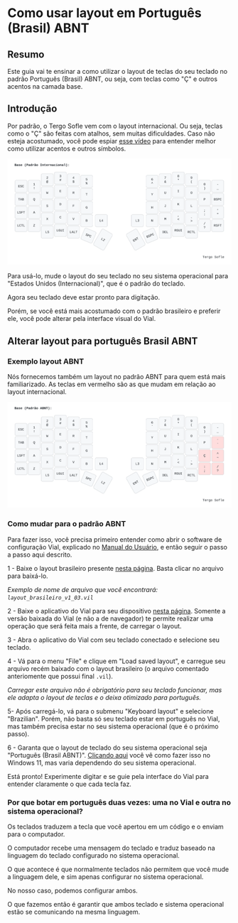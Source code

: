 # Como usar layout em Português (Brasil) ABNT

## Resumo

Este guia vai te ensinar a como utilizar o layout de teclas do seu teclado no padrão Português (Brasil) ABNT, ou seja, com teclas como "Ç" e outros acentos na camada base.

## Introdução

Por padrão, o Tergo Sofle vem com o layout internacional. Ou seja, teclas como o "Ç" são feitas com atalhos, sem muitas dificuldades. Caso não esteja acostumado, você pode espiar [esse vídeo](https://youtu.be/r9vUzQyXdps?t=40) para entender melhor como utilizar acentos e outros símbolos.

<img src="../imagens/base_internacional.svg" alt="Exemplo" width="800">

Para usá-lo, mude o layout do seu teclado no seu sistema operacional para "Estados Unidos (Internacional)", que é o padrão do teclado. 

Agora seu teclado deve estar pronto para digitação.

Porém, se você está mais acostumado com o padrão brasileiro e preferir ele, você pode alterar pela interface visual do Vial.

## Alterar layout para português Brasil ABNT

### Exemplo layout ABNT

Nós fornecemos também um layout no padrão ABNT para quem está mais familiarizado. As teclas em vermelho são as que mudam em relação ao layout internacional.

<img src="../imagens/base_abnt.svg" alt="Exemplo" width="800">

### Como mudar para o padrão ABNT

Para fazer isso, você precisa primeiro entender como abrir o software de configuração Vial, explicado no [Manual do Usuário](../MANUAL_DO_USUARIO.md), e então seguir o passo a passo aqui descrito.

1 -  Baixe o layout brasileiro presente [nesta página](https://github.com/TergoTeclados/vial-qmk-firmware/releases/tag/Tergo-Sofle-v1.2). Basta clicar no arquivo para baixá-lo. 

_Exemplo de nome de arquivo que você encontrará: `layout_brasileiro_v1_03.vil`_

2 - Baixe o aplicativo do Vial para seu dispositivo [nesta página](https://get.vial.today/download/). Somente a versão baixada do Vial (e não a de navegador) te permite realizar uma operação que será feita mais a frente, de carregar o layout.

3 - Abra o aplicativo do Vial com seu teclado conectado e selecione seu teclado.

4 - Vá para o menu "File" e clique em "Load saved layout", e carregue seu arquivo recém baixado com o layout brasileiro (o arquivo comentado anteriomente que possui final `.vil`). 

_Carregar este arquivo não é obrigatório para seu teclado funcionar, mas ele adapta o layout de teclas e o deixa otimizado para português._

5- Após carregá-lo, vá para o submenu "Keyboard layout" e selecione "Brazilian". Porém, não basta só seu teclado estar em português no Vial, mas também precisa estar no seu sistema operacional (que é o próximo passo).

6 - Garanta que o layout de teclado do seu sistema operacional seja "Português (Brasil ABNT)". [Clicando aqui](https://support.microsoft.com/pt-br/windows/gerenciar-as-configura%C3%A7%C3%B5es-de-idioma-de-entrada-e-exibi%C3%A7%C3%A3o-no-windows-12a10cb4-8626-9b77-0ccb-5013e0c7c7a2#WindowsVersion=Windows_11) você vê como fazer isso no Windows 11, mas varia dependendo do seu sistema operacional.

Está pronto! Experimente digitar e se guie pela interface do Vial para entender claramente o que cada tecla faz.

### Por que botar em português duas vezes: uma no Vial e outra no sistema operacional?

Os teclados traduzem a tecla que você apertou em um código e o enviam para o computador.

O computador recebe uma mensagem do teclado e traduz baseado na linguagem do teclado configurado no sistema operacional.

O que acontece é que normalmente teclados não permitem que você mude a linguagem dele, e sim apenas configurar no sistema operacional.

No nosso caso, podemos configurar ambos.

O que fazemos então é garantir que ambos teclado e sistema operacional estão se comunicando na mesma linguagem.
